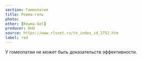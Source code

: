 ```yaml
---
section: Гомеопатия
title: Ревма-гель
photo: 
other: [Rewma-Gel]
producer: DHU
source: https://www.rlsnet.ru/tn_index_id_2752.htm
label: red
---
```


У гомеопатии не может быть доказательств эффективности.
